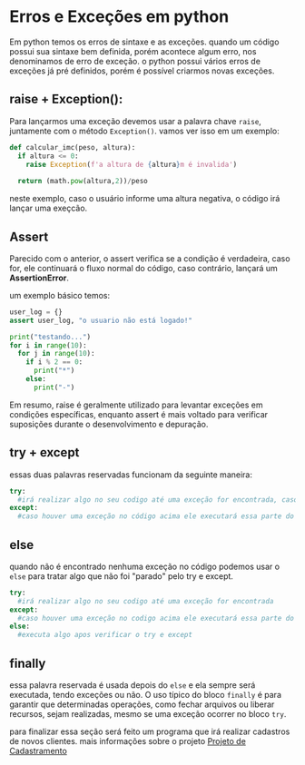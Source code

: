 # Erros e Exceções em python

Em python temos os erros de sintaxe e as exceções. quando um código possui sua sintaxe bem definida, porém acontece algum erro, nos denominamos de erro de exceção. o python possui vários erros de exceções já pré definidos, porém é possível criarmos novas exceções.

## raise + Exception():

Para lançarmos uma exceção devemos usar a palavra chave `raise`, juntamente com o método `Exception()`. vamos ver isso em um exemplo:

```python
def calcular_imc(peso, altura):
  if altura <= 0:
    raise Exception(f'a altura de {altura}m é invalida')
    
  return (math.pow(altura,2))/peso
```

neste exemplo, caso o usuário informe uma altura negativa, o código irá lançar uma exeçcão.

## Assert

Parecido com o anterior, o assert verifica se a condição é verdadeira, caso for, ele continuará o fluxo normal do código, caso contrário, lançará um **AssertionError**.

um exemplo básico temos:

```python
user_log = {}
assert user_log, "o usuario não está logado!"

print("testando...")
for i in range(10):
  for j in range(10):
    if i % 2 == 0:
      print("*")
    else:
      print("-")
```

Em resumo, raise é geralmente utilizado para levantar exceções em condições específicas, enquanto assert é mais voltado para verificar suposições durante o desenvolvimento e depuração.

## try + except

essas duas palavras reservadas funcionam da seguinte maneira:

```python
try:
  #irá realizar algo no seu codigo até uma exceção for encontrada, caso for enontrada interromperá o código instantaneamente e irá para o except
except:
  #caso houver uma exceção no código acima ele executará essa parte do código, caso contrário, o código seguirá o fluxo normal
```

## else

quando não é encontrado nenhuma exceção no código podemos usar o `else` para tratar algo que não foi "parado" pelo try e except.

```python
try:
  #irá realizar algo no seu codigo até uma exceção for encontrada
except:
  #caso houver uma exceção no codigo acima ele executará essa parte do codigo, caso contrario, o codigo seguirá o fluxo normal
else:
  #executa algo apos verificar o try e except
```

## finally

essa palavra reservada é usada depois do `else` e ela sempre será executada, tendo exceções ou não. O uso típico do bloco `finally` é para garantir que determinadas operações, como fechar arquivos ou liberar recursos, sejam realizadas, mesmo se uma exceção ocorrer no bloco `try`.

para finalizar essa seção será feito um programa que irá realizar cadastros de novos clientes. mais informações sobre o projeto [Projeto de Cadastramento](https://github.com/CarlosG18/advanced_topics_py/blob/main/projetos/projeto1.md)